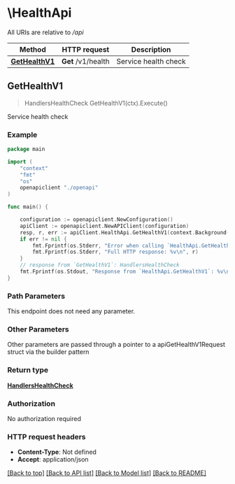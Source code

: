 # \HealthApi

All URIs are relative to */api*

Method | HTTP request | Description
------------- | ------------- | -------------
[**GetHealthV1**](HealthApi.md#GetHealthV1) | **Get** /v1/health | Service health check



## GetHealthV1

> HandlersHealthCheck GetHealthV1(ctx).Execute()

Service health check



### Example

```go
package main

import (
    "context"
    "fmt"
    "os"
    openapiclient "./openapi"
)

func main() {

    configuration := openapiclient.NewConfiguration()
    apiClient := openapiclient.NewAPIClient(configuration)
    resp, r, err := apiClient.HealthApi.GetHealthV1(context.Background()).Execute()
    if err != nil {
        fmt.Fprintf(os.Stderr, "Error when calling `HealthApi.GetHealthV1``: %v\n", err)
        fmt.Fprintf(os.Stderr, "Full HTTP response: %v\n", r)
    }
    // response from `GetHealthV1`: HandlersHealthCheck
    fmt.Fprintf(os.Stdout, "Response from `HealthApi.GetHealthV1`: %v\n", resp)
}
```

### Path Parameters

This endpoint does not need any parameter.

### Other Parameters

Other parameters are passed through a pointer to a apiGetHealthV1Request struct via the builder pattern


### Return type

[**HandlersHealthCheck**](HandlersHealthCheck.md)

### Authorization

No authorization required

### HTTP request headers

- **Content-Type**: Not defined
- **Accept**: application/json

[[Back to top]](#) [[Back to API list]](README.md#documentation-for-api-endpoints)
[[Back to Model list]](README.md#documentation-for-models)
[[Back to README]](README.md)

